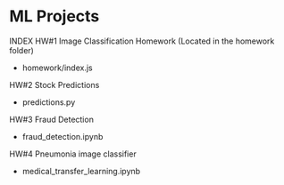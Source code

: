 # ML Projects
INDEX
HW#1 Image Classification Homework (Located in the homework folder)
- homework/index.js

HW#2 Stock Predictions
- predictions.py

HW#3 Fraud Detection
- fraud_detection.ipynb

HW#4 Pneumonia image classifier
- medical_transfer_learning.ipynb
